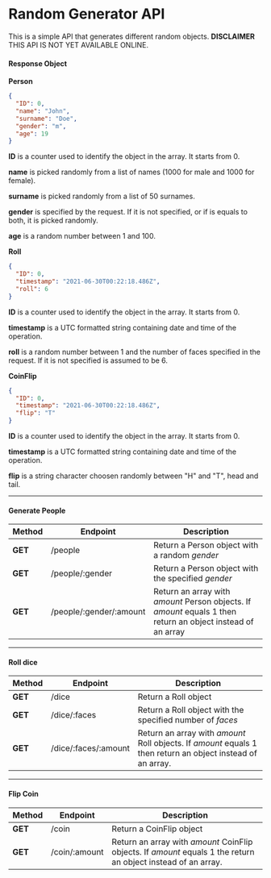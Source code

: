 # Random Generator API

This is a simple API that generates different random objects. **DISCLAIMER** THIS API IS NOT YET AVAILABLE ONLINE.

#### Response Object

**Person**

```json
{
  "ID": 0,
  "name": "John",
  "surname": "Doe",
  "gender": "m",
  "age": 19
}
```

**ID** is a counter used to identify the object in the array. It starts from 0.

**name** is picked randomly from a list of names (1000 for male and 1000 for female).

**surname** is picked randomly from a list of 50 surnames.

**gender** is specified by the request. If it is not specified, or if is equals to both, it is picked randomly.

**age** is a random number between 1 and 100.

**Roll**

```json
{
  "ID": 0,
  "timestamp": "2021-06-30T00:22:18.486Z",
  "roll": 6
}
```

**ID** is a counter used to identify the object in the array. It starts from 0.

**timestamp** is a UTC formatted string containing date and time of the operation.

**roll** is a random number between 1 and the number of faces specified in the request. If it is not specified is assumed to be 6.

**CoinFlip**

```json
{
  "ID": 0,
  "timestamp": "2021-06-30T00:22:18.486Z",
  "flip": "T"
}
```

**ID** is a counter used to identify the object in the array. It starts from 0.

**timestamp** is a UTC formatted string containing date and time of the operation.

**flip** is a string character choosen randomly between "H" and "T", head and tail.

---

#### Generate People

| Method  | Endpoint                | Description                                                                                                  |
| ------- | ----------------------- | ------------------------------------------------------------------------------------------------------------ |
| **GET** | /people                 | Return a Person object with a random _gender_                                                                |
| **GET** | /people/:gender         | Return a Person object with the specified _gender_                                                           |
| **GET** | /people/:gender/:amount | Return an array with _amount_ Person objects. If _amount_ equals 1 then return an object instead of an array |

---

#### Roll dice

| Method  | Endpoint             | Description                                                                                                 |
| ------- | -------------------- | ----------------------------------------------------------------------------------------------------------- |
| **GET** | /dice                | Return a Roll object                                                                                        |
| **GET** | /dice/:faces         | Return a Roll object with the specified number of _faces_                                                   |
| **GET** | /dice/:faces/:amount | Return an array with _amount_ Roll objects. If _amount_ equals 1 then return an object instead of an array. |

---

#### Flip Coin

| Method  | Endpoint      | Description                                                                                                    |
| ------- | ------------- | -------------------------------------------------------------------------------------------------------------- |
| **GET** | /coin         | Return a CoinFlip object                                                                                       |
| **GET** | /coin/:amount | Return an array with _amount_ CoinFlip objects. If _amount_ equals 1 the return an object instead of an array. |

